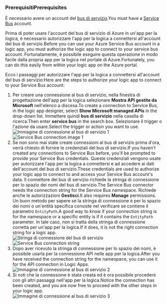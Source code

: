 ### <a name="prerequisites"></a><span data-ttu-id="14f3e-101">Prerequisiti</span><span class="sxs-lookup"><span data-stu-id="14f3e-101">Prerequisites</span></span>
<span data-ttu-id="14f3e-102">È necessario avere un account del [bus di servizio](https://azure.microsoft.com/services/service-bus/).</span><span class="sxs-lookup"><span data-stu-id="14f3e-102">You must have a [Service Bus](https://azure.microsoft.com/services/service-bus/) account.</span></span>  

<span data-ttu-id="14f3e-103">Prima di poter usare l'account del bus di servizio di Azure in un'app per la logica, è necessario autorizzare l'app per la logica a connettersi all'account del bus di servizio.</span><span class="sxs-lookup"><span data-stu-id="14f3e-103">Before you can use your Azure Service Bus account in a logic app, you must authorize the logic app to connect to your service bus account.</span></span> <span data-ttu-id="14f3e-104">Fortunatamente, è possibile eseguire questa operazione in modo facile dalla propria app per la logica nel portale di Azure.</span><span class="sxs-lookup"><span data-stu-id="14f3e-104">Fortunately, you can do this easily from within your logic app on the Azure portal.</span></span>  

<span data-ttu-id="14f3e-105">Ecco i passaggi per autorizzare l'app per la logica a connettersi all'account del bus di servizio:</span><span class="sxs-lookup"><span data-stu-id="14f3e-105">Here are the steps to authorize your logic app to connect to your Service Bus account:</span></span>  

1. <span data-ttu-id="14f3e-106">Per creare una connessione al bus di servizio, nella finestra di progettazione dell'app per la logica selezionare **Mostra API gestite da Microsoft** nell'elenco a discesa.</span><span class="sxs-lookup"><span data-stu-id="14f3e-106">To create a connection to Service Bus, in the logic app designer, select **Show Microsoft managed APIs** in the drop-down list.</span></span> <span data-ttu-id="14f3e-107">Immettere quindi **bus di servizio** nella casella di ricerca.</span><span class="sxs-lookup"><span data-stu-id="14f3e-107">Then enter **service bus** in the search box.</span></span> <span data-ttu-id="14f3e-108">Selezionare il trigger o l'azione da usare.</span><span class="sxs-lookup"><span data-stu-id="14f3e-108">Select the trigger or action you want to use.</span></span>  
    <span data-ttu-id="14f3e-109">![Immagine di connessione al bus di servizio 1](./media/connectors-create-api-servicebus/servicebus-1.png)</span><span class="sxs-lookup"><span data-stu-id="14f3e-109">![Service Bus connection image 1](./media/connectors-create-api-servicebus/servicebus-1.png)</span></span>  
2. <span data-ttu-id="14f3e-110">Se non sono mai state create connessioni al bus di servizio prima d'ora, verrà chiesto di fornire le credenziali del bus di servizio.</span><span class="sxs-lookup"><span data-stu-id="14f3e-110">If you haven't created any connections to Service Bus before, you'll be prompted to provide your Service Bus credentials.</span></span> <span data-ttu-id="14f3e-111">Queste credenziali vengono usate per autorizzare l'app per la logica a connettersi e ad accedere ai dati dell'account del bus di servizio.</span><span class="sxs-lookup"><span data-stu-id="14f3e-111">These credentials are used to authorize your logic app to connect to and access your Service Bus account's data.</span></span> <span data-ttu-id="14f3e-112">Il connettore del bus di servizio richiede la stringa di connessione per lo spazio dei nomi del bus di servizio.</span><span class="sxs-lookup"><span data-stu-id="14f3e-112">The Service Bus connector needs the connection string for the Service Bus namespace.</span></span> <span data-ttu-id="14f3e-113">Richiede anche le autorizzazioni **Gestisci**.</span><span class="sxs-lookup"><span data-stu-id="14f3e-113">It also requires **Manage** permissions.</span></span> <span data-ttu-id="14f3e-114">Un buon metodo per sapere se la stringa di connessione è per lo spazio dei nomi o un'entità specifica consiste nel verificare se contiene il parametro `EntityPath`.</span><span class="sxs-lookup"><span data-stu-id="14f3e-114">A good way to know if your connection string is for the namespace or a specific entity is if it contains the `EntityPath` parameter.</span></span> <span data-ttu-id="14f3e-115">In tale caso, non si tratta della stringa di connessione corretta per un'app per la logica.</span><span class="sxs-lookup"><span data-stu-id="14f3e-115">If it does, it is not the right connection string for a logic app.</span></span>  
    <span data-ttu-id="14f3e-116">![Stringa di connessione del bus di servizio](./media/connectors-create-api-servicebus/connectionstring.png)</span><span class="sxs-lookup"><span data-stu-id="14f3e-116">![Service Bus connection string](./media/connectors-create-api-servicebus/connectionstring.png)</span></span>
3. <span data-ttu-id="14f3e-117">Dopo aver ricevuto la stringa di connessione per lo spazio dei nomi, è possibile usarla per la connessione API nelle app per la logica.</span><span class="sxs-lookup"><span data-stu-id="14f3e-117">After you have received the connection string for the namespace, you can use it for the API connection in Logic Apps.</span></span>  
    ![Immagine di connessione al bus di servizio 2](./media/connectors-create-api-servicebus/servicebus-2.png)  
4. <span data-ttu-id="14f3e-119">Si noti che la connessione è stata creata ed è ora possibile procedere con gli altri passaggi nell'app per la logica.</span><span class="sxs-lookup"><span data-stu-id="14f3e-119">Notice the connection has been created, and you are now free to proceed with the other steps in your logic app.</span></span>  
    ![Immagine di connessione al bus di servizio 3](./media/connectors-create-api-servicebus/servicebus-3.png)   

